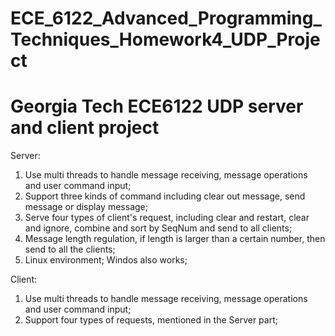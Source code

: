 # ECE_6122_Advanced_Programming_Techniques_Homework4_UDP_Project
# Georgia Tech ECE6122 UDP server and client project

Server: 
1. Use multi threads to handle message receiving, message operations and user command input;
2. Support three kinds of command including clear out message, send message or display message;
3. Serve four types of client's request, including clear and restart, clear and ignore, combine and sort by SeqNum and send to all clients;
4. Message length regulation, if length is larger than a certain number, then send to all the clients;
5. Linux environment; Windos also works;

Client:
1. Use multi threads to handle message receiving, message operations and user command input;
2. Support four types of requests, mentioned in the Server part;
